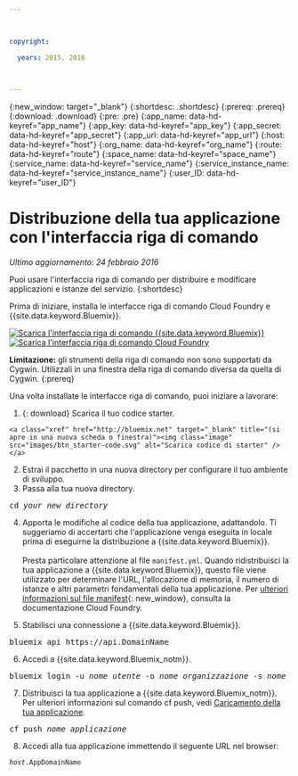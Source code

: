 ```yaml
---

 

copyright:

  years: 2015, 2016

 

---
```


{:new_window: target="_blank"}
{:shortdesc: .shortdesc}
{:prereq: .prereq}
{:download: .download}
{:pre: .pre}
{:app_name: data-hd-keyref="app_name"}
{:app_key: data-hd-keyref="app_key"}
{:app_secret: data-hd-keyref="app_secret"}
{:app_url: data-hd-keyref="app_url"}
{:host: data-hd-keyref="host"}
{:org_name: data-hd-keyref="org_name"}
{:route: data-hd-keyref="route"}
{:space_name: data-hd-keyref="space_name"}
{:service_name: data-hd-keyref="service_name"}
{:service_instance_name: data-hd-keyref="service_instance_name"}
{:user_ID: data-hd-keyref="user_ID"}

# Distribuzione della tua applicazione con l'interfaccia riga di comando
*Ultimo aggiornamento: 24 febbraio 2016*

Puoi usare l'interfaccia riga di comando per distribuire e modificare applicazioni e istanze del servizio.
{:shortdesc}

Prima di iniziare, installa le interfacce riga di comando Cloud Foundry e {{site.data.keyword.Bluemix}}.

<p>
<a class="xref" href="http://clis.ng.bluemix.net/ui/home.html" target="_blank" title="(si apre in una nuova scheda o finestra)"><img class="image" src="images/btn_bx_commandline.svg" alt="Scarica l'interfaccia riga di comando {{site.data.keyword.Bluemix}}" /> </a>  <a class="xref" href="https://github.com/cloudfoundry/cli/releases" target="_blank" title="(si apre in una nuova scheda o finestra)"><img class="image" src="images/btn_cf_commandline.svg" alt="Scarica l'interfaccia riga di comando Cloud Foundry" /> </a> 
</p>

**Limitazione:** gli strumenti della riga di comando non sono supportati da Cygwin. Utilizzali in una finestra della riga di comando diversa da quella di Cygwin.
{:prereq}

Una volta installate le interfacce riga di comando, puoi iniziare a lavorare:

  1. {: download} Scarica il tuo codice starter. 
      
    <a class="xref" href="http://bluemix.net" target="_blank" title="(si apre in una nuova scheda o finestra)"><img class="image" src="images/btn_starter-code.svg" alt="Scarica codice di starter" /> </a>
  
  2. Estrai il pacchetto in una nuova directory per configurare il tuo ambiente di sviluppo.
  3. Passa alla tua nuova directory.
  
  <pre class="pre">cd <var class="keyword varname">your_new_directory</var></pre>
  
   4.  Apporta le modifiche al codice della tua applicazione, adattandolo. Ti suggeriamo di accertarti che l'applicazione venga eseguita in locale prima di eseguirne la distribuzione a {{site.data.keyword.Bluemix}}.<br><br>Presta particolare attenzione al file `manifest.yml`. Quando ridistribuisci la tua applicazione a {{site.data.keyword.Bluemix}}, questo file viene utilizzato per determinare l'URL, l'allocazione di memoria, il numero di istanze e altri parametri fondamentali della tua applicazione. Per [ulteriori informazioni sul file manifest](https://docs.cloudfoundry.org/devguide/deploy-apps/manifest.html){: new_window}, consulta la documentazione Cloud Foundry.
  
  5. Stabilisci una connessione a {{site.data.keyword.Bluemix}}.
  
  <pre class="pre">bluemix api https://api.<span class="keyword" data-hd-keyref="DomainName">DomainName</span></pre>
  
  6. Accedi a {{site.data.keyword.Bluemix_notm}}.
 
  <pre class="pre">bluemix login -u <var class="keyword varname" data-hd-keyref="user_ID">nome_utente</var> -o <var class="keyword varname" data-hd-keyref="org_name">nome_organizzazione</var> -s <var class="keyword varname" data-hd-keyref="space_name">nome_spazio</var></pre>
  
  7. Distribuisci la tua applicazione a {{site.data.keyword.Bluemix_notm}}. Per ulteriori informazioni sul comando cf push, vedi [Caricamento della tua applicazione](./upload_app.html).
  
  <pre class="pre">cf push <var class="keyword varname" data-hd-keyref="app_name">nome_applicazione</var></pre>
  
  8. Accedi alla tua applicazione immettendo il seguente URL
nel browser:
  
  <pre class="codeblock"><code><var class="keyword varname" data-hd-keyref="host">host</var>.<span class="keyword" data-hd-keyref="APPDomain">AppDomainName</span></code></pre>
